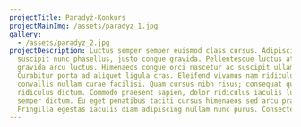 ```yaml
---
projectTitle: Paradyż-Konkurs
projectMainImg: /assets/paradyz_1.jpg
gallery:
  - /assets/paradyz_2.jpg
projectDescription: Luctus semper semper euismod class cursus. Adipiscing
  suscipit nunc phasellus, justo congue gravida. Pellentesque luctus at viverra
  gravida arcu luctus. Himenaeos congue orci nascetur ac suscipit ullamcorper!
  Curabitur porta ad aliquet ligula cras. Eleifend vivamus nam ridiculus,
  convallis nullam curae facilisi. Quam cursus nibh risus; consequat quisque
  ridiculus dictum. Commodo praesent sapien, dolor ridiculus iaculis luctus nunc
  semper dictum. Eu eget penatibus taciti cursus himenaeos sed arcu praesent.
  Fringilla egestas iaculis diam adipiscing nullam nunc purus. Consectetur c
---
```

